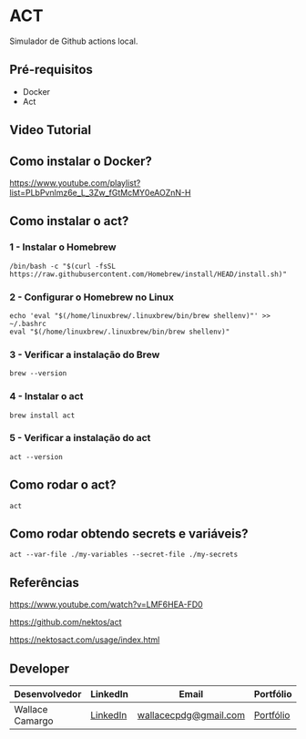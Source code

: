 # ACT
Simulador de Github actions local.

## Pré-requisitos
* Docker 
* Act

## Video Tutorial

## Como instalar o Docker?
https://www.youtube.com/playlist?list=PLbPvnlmz6e_L_3Zw_fGtMcMY0eAOZnN-H

## Como instalar o act?
### 1 - Instalar o Homebrew
```
/bin/bash -c "$(curl -fsSL https://raw.githubusercontent.com/Homebrew/install/HEAD/install.sh)"
```

### 2 - Configurar o Homebrew no Linux
```
echo 'eval "$(/home/linuxbrew/.linuxbrew/bin/brew shellenv)"' >> ~/.bashrc
eval "$(/home/linuxbrew/.linuxbrew/bin/brew shellenv)"
```

### 3 - Verificar a instalação do Brew
```
brew --version
```

### 4 - Instalar o act
```
brew install act
```

### 5 - Verificar a instalação do act
```
act --version
```

## Como rodar o act?
```
act
```

## Como rodar obtendo secrets e variáveis?
```
act --var-file ./my-variables --secret-file ./my-secrets
```

## Referências
https://www.youtube.com/watch?v=LMF6HEA-FD0


https://github.com/nektos/act


https://nektosact.com/usage/index.html


## Developer
| Desenvolvedor      | LinkedIn                                   | Email                        | Portfólio                              |
|--------------------|--------------------------------------------|------------------------------|----------------------------------------|
| Wallace Camargo    | [LinkedIn](https://www.linkedin.com/in/wallace-camargo-35b615171/) | wallacecpdg@gmail.com        | [Portfólio](https://wlcamargo.github.io/)   |


